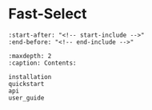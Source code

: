 <!-- docs/source/index.md -->

# Fast-Select

```{include} ../../README.md
:start-after: "<!-- start-include -->"
:end-before: "<!-- end-include -->"
```

```{toctree}
:maxdepth: 2
:caption: Contents:

installation
quickstart
api
user_guide
```

